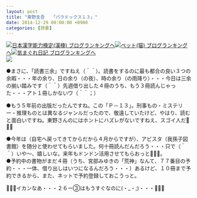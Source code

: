 ```yaml
---
layout: post
title: "東野圭吾　　「パラドックス１３」"
date: 2014-12-29 00:00:00 +0900
categories: [読書]
---
```


[![](/syuusyuu9701/assets/images/東野圭吾-「パラドックス１３」-br_c_3028_1.gif)](http://blog.with2.net/link.php?1659096:3028 "日本漢字能力検定(漢検) ブログランキングへ")[日本漢字能力検定(漢検) ブログランキングへ](http://blog.with2.net/link.php?1659096:3028)[![](/syuusyuu9701/assets/images/東野圭吾-「パラドックス１３」-br_c_1348_1.gif)](http://blog.with2.net/link.php?1659096:1348 "ペット(猫) ブログランキングへ")[ペット(猫) ブログランキングへ](http://blog.with2.net/link.php?1659096:1348)[![](/syuusyuu9701/assets/images/東野圭吾-「パラドックス１３」-br_c_9257_1.gif)](http://blog.with2.net/link.php?1659096:9257 "気まぐれ日記 ブログランキングへ")[気まぐれ日記 ブログランキングへ](http://blog.with2.net/link.php?1659096:9257)  
![](/syuusyuu9701/assets/images/東野圭吾-「パラドックス１３」-5f1c399b976f41b8b880019dbc591a9a.png)  
  
●まさに、「読書三余」ですねえ（＾＾）。読書をするのに最も都合の良い３つの余暇・・・年の余り、日の余り（の夜）、時の余り（の雨降り）・・・今日は三余の揃い踏みです（＾＾）先週借り出した４冊のうち、もう３冊読んじゃった・・・アト１冊しかないワ（＾＾；）  
  
●もう５年前の出版だったんですね。この「Ｐ－１３」。刑事もの・ミステリー・推理ものとは異なるジャンルだったので、敬遠していたけど、やはり、読むと面白いですね。東野さんのにはホントにハズレがないですねえ、スゴイ人だ👋👋👋  
  
●今年は（自宅へ戻ってきてからだから４月からですが）、アビスタ（我孫子図書館）を随分と使わせてもらいました。何十冊読んだんだろう・・・只で（＾＾）いや～、嬉しいな。来年もドンドン活用させてもらおっと👋👋👋。  
●予約中の書物がまだ４冊（うち、宮部みゆきの「荒神」なんて、７７番目の予約・・・一体、借り出しはいつになるんだろう・・・）あるけど、１０冊まで予約できるから、また、ネットで予約登録しておこうっと。  
  
👋👋👋イカンなあ・・・２６ー③はもうすぐなのに(・\_・;)・・・👋👋👋  
  
  
  